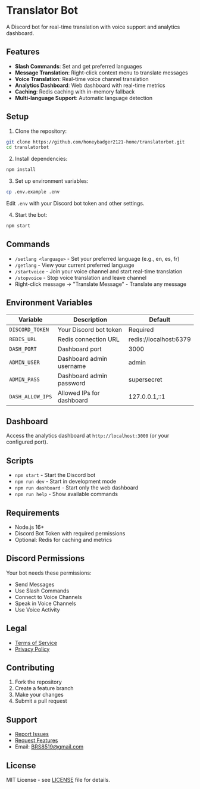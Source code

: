 # Translator Bot

A Discord bot for real-time translation with voice support and analytics dashboard.

## Features

- **Slash Commands**: Set and get preferred languages
- **Message Translation**: Right-click context menu to translate messages
- **Voice Translation**: Real-time voice channel translation
- **Analytics Dashboard**: Web dashboard with real-time metrics
- **Caching**: Redis caching with in-memory fallback
- **Multi-language Support**: Automatic language detection

## Setup

1. Clone the repository:
```bash
git clone https://github.com/honeybadger2121-home/translatorbot.git
cd translatorbot
```

2. Install dependencies:
```bash
npm install
```

3. Set up environment variables:
```bash
cp .env.example .env
```

Edit `.env` with your Discord bot token and other settings.

4. Start the bot:
```bash
npm start
```

## Commands

- `/setlang <language>` - Set your preferred language (e.g., en, es, fr)
- `/getlang` - View your current preferred language
- `/startvoice` - Join your voice channel and start real-time translation
- `/stopvoice` - Stop voice translation and leave channel
- Right-click message → "Translate Message" - Translate any message

## Environment Variables

| Variable | Description | Default |
|----------|-------------|---------|
| `DISCORD_TOKEN` | Your Discord bot token | Required |
| `REDIS_URL` | Redis connection URL | redis://localhost:6379 |
| `DASH_PORT` | Dashboard port | 3000 |
| `ADMIN_USER` | Dashboard admin username | admin |
| `ADMIN_PASS` | Dashboard admin password | supersecret |
| `DASH_ALLOW_IPS` | Allowed IPs for dashboard | 127.0.0.1,::1 |

## Dashboard

Access the analytics dashboard at `http://localhost:3000` (or your configured port).

## Scripts

- `npm start` - Start the Discord bot
- `npm run dev` - Start in development mode
- `npm run dashboard` - Start only the web dashboard
- `npm run help` - Show available commands

## Requirements

- Node.js 16+ 
- Discord Bot Token with required permissions
- Optional: Redis for caching and metrics

## Discord Permissions

Your bot needs these permissions:
- Send Messages
- Use Slash Commands
- Connect to Voice Channels
- Speak in Voice Channels
- Use Voice Activity

## Legal

- [Terms of Service](TERMS.md)
- [Privacy Policy](PRIVACY.md)

## Contributing

1. Fork the repository
2. Create a feature branch
3. Make your changes
4. Submit a pull request

## Support

- [Report Issues](https://github.com/honeybadger2121-home/translatorbot/issues)
- [Request Features](https://github.com/honeybadger2121-home/translatorbot/issues)
- Email: BRS8519@gmail.com

## License

MIT License - see [LICENSE](LICENSE) file for details.
